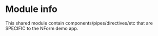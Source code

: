 # Module info

This shared module contain components/pipes/directives/etc that are SPECIFIC to the NForm demo app.

